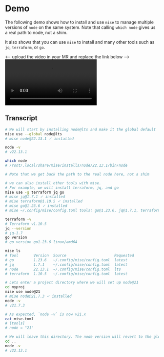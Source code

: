 # Demo

The following demo shows how to install and use `mise` to manage multiple versions of `node` on the same system.
Note that calling `which node` gives us a real path to node, not a shim.

It also shows that you can use `mise` to install and many other tools such as `jq`, `terraform`, or `go`.

<-- upload the video in your MR and replace the link below -->
<video style="max-width: 100%; height: auto;" controls="controls" src="https://github.com/user-attachments/assets/e64896d9-183d-4a8b-a8b2-7de0d1ed593f" />

## Transcript

```sh
# We will start by installing node@lts and make it the global default
mise use --global node@lts
# mise node@22.13.1 ✓ installed

node -v
# v22.13.1

which node
# /root/.local/share/mise/installs/node/22.13.1/bin/node

# Note that we get back the path to the real node here, not a shim

# we can also install other tools with mise.
# For example, we will install terraform, jq, and go
mise use -g terraform jq go
# mise jq@1.7.1 ✓ installed
# mise terraform@1.10.5 ✓ installed
# mise go@1.23.6 ✓ installed
# mise ~/.config/mise/config.toml tools: go@1.23.6, jq@1.7.1, terraform@1.10.5

terraform -v
# Terraform v1.10.5
jq --version
# jq-1.7
go version
# go version go1.23.6 linux/amd64

mise ls
# Tool       Version  Source                      Requested
# go         1.23.6   ~/.config/mise/config.toml  latest
# jq         1.7.1    ~/.config/mise/config.toml  latest
# node       22.13.1  ~/.config/mise/config.toml  lts
# terraform  1.10.5   ~/.config/mise/config.toml  latest

# Lets enter a project directory where we will set up node@21
cd myproj
mise use node@21
# mise node@21.7.3 ✓ installed
node -v
# v21.7.3

# As expected, `node -v` is now v21.x
cat mise.toml
# [tools]
# node = "21"

# We will leave this directory. The node version will revert to the global LTS version
cd ..
node -v
# v22.13.1
```

